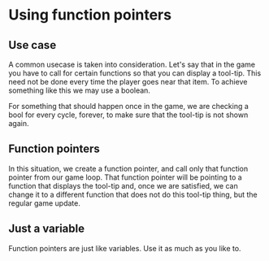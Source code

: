 # Using function pointers

## Use case

A common usecase is taken into consideration. Let's say that in the game you have to call for certain functions so that you can display a tool-tip. This need not be done every time the player goes near that item. To achieve something like this we may use a boolean.

For something that should happen once in the game, we are checking a bool for every cycle, forever, to make sure that the tool-tip is not shown again.

## Function pointers

In this situation, we create a function pointer, and call only that function pointer from our game loop. That function pointer will be pointing to a function that displays the tool-tip and, once we are satisfied, we can change it to a different function that does not do this tool-tip thing, but the regular game update.

## Just a variable

Function pointers are just like variables. Use it as much as you like to.